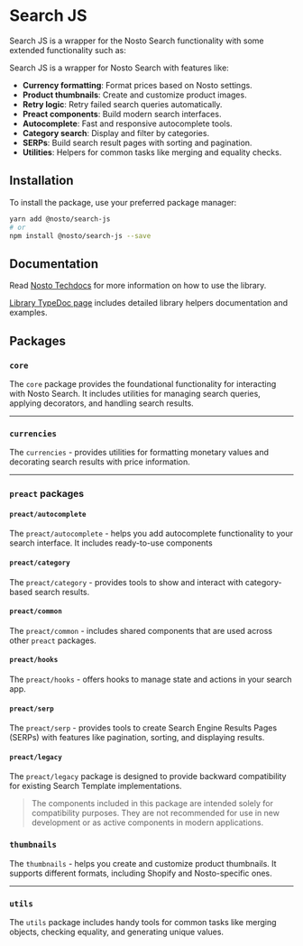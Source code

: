 # Search JS

Search JS is a wrapper for the Nosto Search functionality with some extended functionality such as:

Search JS is a wrapper for Nosto Search with features like:

* **Currency formatting**: Format prices based on Nosto settings.
* **Product thumbnails**: Create and customize product images.
* **Retry logic**: Retry failed search queries automatically.
* **Preact components**: Build modern search interfaces.
* **Autocomplete**: Fast and responsive autocomplete tools.
* **Category search**: Display and filter by categories.
* **SERPs**: Build search result pages with sorting and pagination.
* **Utilities**: Helpers for common tasks like merging and equality checks.
  
## Installation
To install the package, use your preferred package manager:

```bash
yarn add @nosto/search-js
# or
npm install @nosto/search-js --save
```

## Documentation

Read [Nosto Techdocs](https://docs.nosto.com/techdocs/apis/frontend/oss/search-js) for more information on how to use the library.

[Library TypeDoc page](https://nosto.github.io/search-js/) includes detailed library helpers documentation and examples.

## Packages

### `core`
The `core` package provides the foundational functionality for interacting with Nosto Search. It includes utilities for managing search queries, applying decorators, and handling search results.

---

### `currencies`
The `currencies` - provides utilities for formatting monetary values and decorating search results with price information.

---

### `preact` packages

#### `preact/autocomplete`
The `preact/autocomplete` - helps you add autocomplete functionality to your search interface. It includes ready-to-use components

#### `preact/category`
The `preact/category` - provides tools to show and interact with category-based search results.

#### `preact/common`
The `preact/common` - includes shared components that are used across other `preact` packages.

#### `preact/hooks`
The `preact/hooks` - offers hooks to manage state and actions in your search app.

#### `preact/serp`
The `preact/serp` - provides tools to create Search Engine Results Pages (SERPs) with features like pagination, sorting, and displaying results.

#### `preact/legacy`
The `preact/legacy` package is designed to provide backward compatibility for existing Search Template implementations.

> The components included in this package are intended solely for compatibility purposes. They are not recommended for use in new development or as active components in modern applications.

### `thumbnails`
The `thumbnails` - helps you create and customize product thumbnails. It supports different formats, including Shopify and Nosto-specific ones.

---

### `utils`
The `utils` package includes handy tools for common tasks like merging objects, checking equality, and generating unique values.